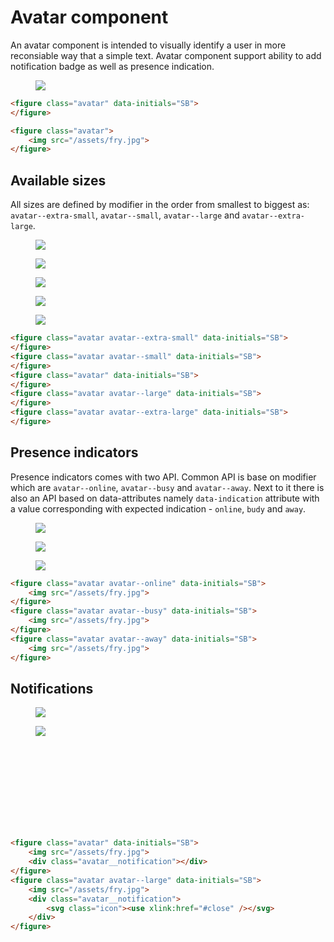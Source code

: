 # Avatar component

An avatar component is intended to visually identify a user in more reconsiable way that a simple text. Avatar component support ability to add notification badge as well as presence indication.

<div class="skittles-components-sample">
    <figure class="avatar" data-initials="SB">
    </figure>
    <figure class="avatar">
        <img src="/assets/fry.jpg">
    </figure>
</div>

```html
<figure class="avatar" data-initials="SB">
</figure>

<figure class="avatar">
    <img src="/assets/fry.jpg">
</figure>
```

## Available sizes

All sizes are defined by modifier in the order from smallest to biggest as: `avatar--extra-small`, `avatar--small`, `avatar--large` and `avatar--extra-large`.

<div class="skittles-components-sample">
    <figure class="avatar avatar--extra-small" data-initials="SB">
    </figure>
    <figure class="avatar avatar--small" data-initials="SB">
    </figure>
    <figure class="avatar" data-initials="SB">
    </figure>
    <figure class="avatar avatar--large" data-initials="SB">
    </figure>
    <figure class="avatar avatar--extra-large" data-initials="SB">
    </figure>
</div>
<div class="skittles-components-sample">
    <figure class="avatar avatar--extra-small" data-initials="SB">
        <img src="/assets/fry.jpg">
    </figure>
    <figure class="avatar avatar--small" data-initials="SB">
        <img src="/assets/fry.jpg">
    </figure>
    <figure class="avatar" data-initials="SB">
        <img src="/assets/fry.jpg">
    </figure>
    <figure class="avatar avatar--large" data-initials="SB">
        <img src="/assets/fry.jpg">
    </figure>
    <figure class="avatar avatar--extra-large" data-initials="SB">
        <img src="/assets/fry.jpg">
    </figure>
</div>

```html
<figure class="avatar avatar--extra-small" data-initials="SB">
</figure>
<figure class="avatar avatar--small" data-initials="SB">
</figure>
<figure class="avatar" data-initials="SB">
</figure>
<figure class="avatar avatar--large" data-initials="SB">
</figure>
<figure class="avatar avatar--extra-large" data-initials="SB">
</figure>
```

## Presence indicators

Presence indicators comes with two API. Common API is base on modifier which are `avatar--online`, `avatar--busy` and `avatar--away`. Next to it there is also an API based on data-attributes namely `data-indication` attribute with a value corresponding with expected indication - `online`, `budy` and `away`.

<div class="skittles-components-sample">
    <figure class="avatar avatar--online" data-initials="SB">
        <img src="/assets/fry.jpg">
    </figure>
    <figure class="avatar avatar--busy" data-initials="SB">
        <img src="/assets/fry.jpg">
    </figure>
    <figure class="avatar avatar--away" data-initials="SB">
        <img src="/assets/fry.jpg">
    </figure>
</div>

```html
<figure class="avatar avatar--online" data-initials="SB">
    <img src="/assets/fry.jpg">
</figure>
<figure class="avatar avatar--busy" data-initials="SB">
    <img src="/assets/fry.jpg">
</figure>
<figure class="avatar avatar--away" data-initials="SB">
    <img src="/assets/fry.jpg">
</figure>
```

## Notifications

<div class="skittles-components-sample">
    <figure class="avatar" data-initials="SB">
        <img src="/assets/fry.jpg">
        <div class="avatar__notification"></div>
    </figure>
    <figure class="avatar avatar--large" data-initials="SB">
        <img src="/assets/fry.jpg">
        <div class="avatar__notification">
            <svg class="icon"><use xlink:href="#close" /></svg>
        </div>
    </figure>
</div>

```html
<figure class="avatar" data-initials="SB">
    <img src="/assets/fry.jpg">
    <div class="avatar__notification"></div>
</figure>
<figure class="avatar avatar--large" data-initials="SB">
    <img src="/assets/fry.jpg">
    <div class="avatar__notification">
        <svg class="icon"><use xlink:href="#close" /></svg>
    </div>
</figure>
```